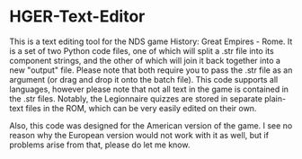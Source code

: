 # HGER-Text-Editor
This is a text editing tool for the NDS game History: Great Empires - Rome. It is a set of two Python code files, one of which will split a .str file into its
component strings, and the other of which will join it back together into a new "output" file. Please note that both require you to pass the .str file as an
argument (or drag and drop it onto the batch file). This code supports all languages, however please note that not all text in the game is contained in the .str
files. Notably, the Legionnaire quizzes are stored in separate plain-text files in the ROM, which can be very easily edited on their own.

Also, this code was designed for the American version of the game. I see no reason why the European version would not work with it as well, but if problems arise
from that, please do let me know.
